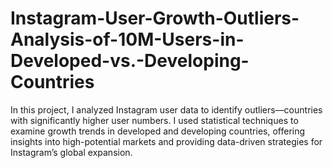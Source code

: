 # Instagram-User-Growth-Outliers-Analysis-of-10M-Users-in-Developed-vs.-Developing-Countries
In this project, I analyzed Instagram user data to identify outliers—countries with significantly higher user numbers. I used statistical techniques to examine growth trends in developed and developing countries, offering insights into high-potential markets and providing data-driven strategies for Instagram’s global expansion.
